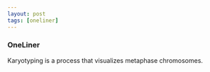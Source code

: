 ```yaml
---
layout: post
tags: [oneliner]
---
```



### OneLiner

Karyotyping is a process that visualizes metaphase chromosomes.
